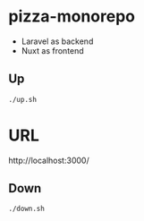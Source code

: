 # pizza-monorepo

* Laravel as backend
* Nuxt as frontend

## Up
```sh
./up.sh
```

# URL
http://localhost:3000/

## Down
```sh
./down.sh
```
